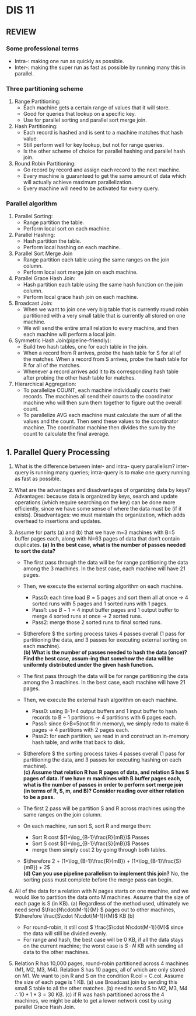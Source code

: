 # DIS 11

## REVIEW

### Some professional terms

* Intra-: making one run as quickly as possible.
* Inter-: making the super run as fast as possible by running many this in parallel.

### Three partitioning scheme

1. Range Partitioning:  
   * Each machine gets a certain range of values that it will store.
   * Good for queries that lookup on a specific key.
   * Use for parallel sorting and parallel sort merge join.
2. Hash Partitioning:
   * Each record is hashed and is sent to a machine matches that hash value.
   * Still perform well for key lookup, but not for range queries.
   * Is the other scheme of choice for parallel hashing and parallel hash join.
3. Round Robin Partitioning:
   * Go record by record and assign each record to the next machine.
   * Every machine is guaranteed to get the same amount of data which will actually achieve maximum parallelization.
   * Every machine will need to be activated for every query.

### Parallel algorithm

1. Parallel Sorting:
   * Range partition the table.
   * Perform local sort on each machine.
2. Parallel Hashing:
   * Hash partition the table.
   * Perform local hashing on each machine..
3. Parallel Sort Merge Join
   * Range partition each table using the same ranges on the join column.
   * Perform local sort merge join on each machine.
4. Parallel Grace Hash Join:
   * Hash partition each table using the same hash function on the join column.
   * Perform local grace hash join on each machine.
5. Broadcast Join:
   * When we want to join one very big table that is currently round robin partitioned with a very small table that is currently all stored on one machine.
   * We will send the entire small relation to every machine, and then each machine will perform a local join.
6. Symmetric Hash Join(pipeline-friendly):
   * Build two hash tables, one for each table in the join.
   * When a record from R arrives, probe the hash table for S for all of the matches. When a record from S arrives, probe the hash table for R for all of the matches.
   * Whenever a record arrives add it to its corresponding hash table after probing the other hash table for matches.
7. Hierarchical Aggregation:
   * To parallelize COUNT, each machine individually counts their records. The machines all send their counts to the coordinator machine who will then sum them together to figure out the overall count.
   * To parallelize AVG each machine must calculate the sum of all the values and the count. Then send these values to the coordinator machine. The coordinator machine then divides the sum by the count to calculate the final average.

## 1. Parallel Query Processing

1. What is the difference between inter- and intra- query parallelism?
inter-query is running many queries; intra-query is to make one query running as fast as possible.

2. What are the advantages and disadvantages of organizing data by keys?
Advantages: because data is organized by keys, search and update operations (which require
searching on the key) can be done more efficiently, since we have some sense of where the
data must be (if it exists).
Disadvantages: we must maintain the organization, which adds overhead to insertions and
updates.

3. Assume for parts (a) and (b) that we have m=3 machines with B=5 buffer pages each, along
with N=63 pages of data that don’t contain duplicates.
**(a) In the best case, what is the number of passes needed to sort the data?**

   * The first pass through the data will be for range partitioning the data among the 3 machines. In the best case, each machine will have 21 pages.
   * Then, we execute the external sorting algorithm on each machine.
     * Pass0: each time load $B=5$ pages and sort them all at once $\rightarrow$ 4 sorted runs with 5 pages and 1 sorted runs with 1 pages.
     * Pass1: use $B-1=4$ input buffer pages and 1 output buffer to merge 4 sorted runs at once $\rightarrow$ 2 sorted runs.
     * Pass2: merge those 2 sorted runs to final sorted runs.
   * $\therefore $ the sorting process takes 4 passes overall (1 pass for partitioning the data, and 3 passes for executing external sorting on each machine).
\
**(b) What is the number of passes needed to hash the data (once)? Find the best case, assum-ing that somehow the data will be uniformly distributed under the given hash function.**

   * The first pass through the data will be for range partitioning the data among the 3 machines. In the best case, each machine will have 21 pages.
   * Then, we execute the external hash algorithm on each machine.
     * Pass0: using B-1=4 output buffers and 1 input buffer to hash records to B − 1 partitions $\rightarrow$ 4 partitions with 6 pages each.
     * Pass1: since 6>B=5(not fit in memory), we simply redo to make 6 pages $\rightarrow$ 4 partitions with 2 pages each.
     * Pass2: for each partition, we read in and construct an in-memory hash table, and write that back to disk.

   * $\therefore $ the sorting process takes 4 passes overall (1 pass for partitioning the data, and 3 passes for executing hashing on each machine).
\
**(c) Assume that relation R has R pages of data, and relation S has S pages of data. If we have m machines with B buffer pages each, what is the number of passes in order to perform sort merge join (in terms of R, S, m, and B)?
Consider reading over either relation to be a pass.**

   * The first 2 pass will be partition S and R across machines using the same ranges on the join column.
   * On each machine, run sort S, sort R and merge them:
     * Sort R cost $(1+\log_{B-1}\frac{R}{mB})$ Passes
     * Sort S cost $(1+\log_{B-1}\frac{S}{mB})$ Passes
     * merge them simply cost 2 by going through both tables.

   * $\therefore 2 + (1+\log_{B-1}\frac{R}{mB}) + (1+\log_{B-1}\frac{S}{mB}) + 2$
\
**(d) Can you use pipeline parallelism to implement this join?**
No, the sorting pass must complete before the merge pass can begin.

4. All of the data for a relation with N pages starts on one machine, and we would like to
partition the data onto M machines. Assume that the size of each page is S (in KB).
(a)
Regardless of the method used, ultimately we need send $\frac{N\cdot(M-1)}{M} $ pages out to other machines, $\therefore  \frac{S\cdot N\cdot(M-1)}{M}$ KB
(b)
   * For round-robin, it still cost $ \frac{S\cdot N\cdot(M-1)}{M}$ since the data will still be divided evenly.
   * For range and hash, the best case will be 0 KB, if all the data stays on the current machine; the worst case is $S\cdot N$ KB with sending all data to the other machines.

5. Relation R has 10,000 pages, round-robin partitioned across 4 machines (M1, M2, M3, M4).
Relation S has 10 pages, all of which are only stored on M1. We want to join R and S on the
condition R.col = C.col.
Assume the size of each page is 1 KB.
(a)
use Broadcast join by sending this small S table to all the other matches.
(b)
need to send S to M2, M3, M4 $\therefore 10*1*3=30$ KB.
(c)
if R was hash partitioned across the 4 machines, we might be able to get a
lower network cost by using parallel Grace Hash Join.